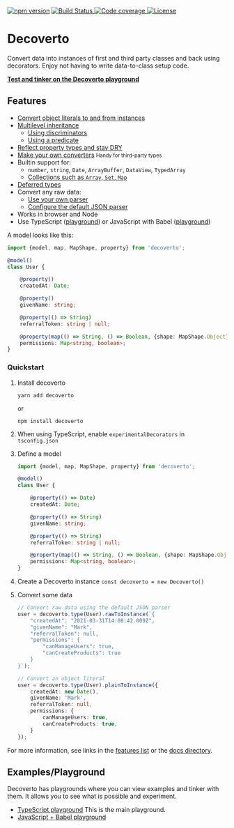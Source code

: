 [![npm version](https://img.shields.io/npm/v/decoverto.svg?logo=npm&style=for-the-badge)](https://www.npmjs.com/package/decoverto)
[![Build Status](https://img.shields.io/github/actions/workflow/status/decoverto/decoverto/nodejs.yml?branch=master&label=CI&logo=github&style=for-the-badge)
](https://github.com/decoverto/decoverto/actions)
[![Code coverage](https://img.shields.io/codecov/c/github/decoverto/decoverto/master?style=for-the-badge)
](https://app.codecov.io/gh/decoverto/decoverto)
[![License](https://img.shields.io/npm/l/decoverto?&style=for-the-badge&color=green)
](https://github.com/decoverto/decoverto/blob/master/LICENSE)

# Decoverto
Convert data into instances of first and third party classes and back using decorators. Enjoy not having to write data-to-class setup code.

**[Test and tinker on the Decoverto playground](https://codesandbox.io/s/github/decoverto/playground?file=/index.ts)**

## Features

- [Convert object literals to and from instances](docs/conversion.md)
- [Multilevel inheritance](docs/inheritance.md)
    - [Using discriminators](docs/inheritance.md#discriminator-strategy)
    - [Using a predicate](docs/inheritance.md#predicate-strategy)
- [Reflect property types and stay DRY](docs/defining-properties.md#reflect-metadata)
- [Make your own converters](docs/defining-properties.md#mapping-types) <small>Handy for third-party types</small>
- Builtin support for:
  - `number`, `string`, `Date`, `ArrayBuffer`, `DataView`, `TypedArray`
  - [Collections such as `Array`, `Set`, `Map`](docs/defining-properties.md#collections)
- [Deferred types](docs/defining-properties.md#passing-the-type-to-the-decorator) 
- Convert any raw data:
    - [Use your own parser](docs/parser.md#custom-parser)
    - [Configure the default JSON parser](docs/parser.md#customize-json-parser)
- Works in browser and Node
- Use TypeScript ([playground](https://codesandbox.io/s/github/decoverto/playground?file=/index.ts)) or JavaScript with Babel ([playground](https://codesandbox.io/s/github/decoverto/example-javascript?file=/index.js))


A model looks like this:

```TypeScript
import {model, map, MapShape, property} from 'decoverto';

@model()
class User {

    @property()
    createdAt: Date;

    @property()
    givenName: string;

    @property(() => String)
    referralToken: string | null;

    @property(map(() => String, () => Boolean, {shape: MapShape.Object}))
    permissions: Map<string, boolean>;
}
```

### Quickstart

1. Install decoverto

   ```shell
   yarn add decoverto
   ```
   or
    ```shell
    npm install decoverto
    ```

1. When using TypeScript, enable `experimentalDecorators` in `tsconfig.json`
1. Define a model

    ```TypeScript
    import {model, map, MapShape, property} from 'decoverto';

    @model()
    class User {

        @property(() => Date)
        createdAt: Date;

        @property(() => String)
        givenName: string;

        @property(() => String)
        referralToken: string | null;

        @property(map(() => String, () => Boolean, {shape: MapShape.Object}))
        permissions: Map<string, boolean>;
    }
    ```

1. Create a Decoverto instance `const decoverto = new Decoverto()`
1. Convert some data

   ```TypeScript
   // Convert raw data using the default JSON parser
   user = decoverto.type(User).rawToInstance(`{
       "createdAt": "2021-03-31T14:08:42.009Z",
       "givenName": "Mark",
       "referralToken": null,
       "permissions": {
           "canManageUsers": true,
           "canCreateProducts": true
       }
   }`);

   // Convert an object literal
   user = decoverto.type(User).plainToInstance({
       createdAt: new Date(),
       givenName: 'Mark',
       referralToken: null,
       permissions: {
           canManageUsers: true,
           canCreateProducts: true,
       }
   });
   ```

For more information, see links in the [features list](#features) or the [docs directory](docs).

## Examples/Playground

Decoverto has playgrounds where you can view examples and tinker with them. It allows you to see what is possible and experiment.
- [TypeScript playground](https://codesandbox.io/s/github/decoverto/playground?file=/index.ts) This is the main playground.
- [JavaScript + Babel playground](https://codesandbox.io/s/github/decoverto/example-javascript?file=/index.js)
